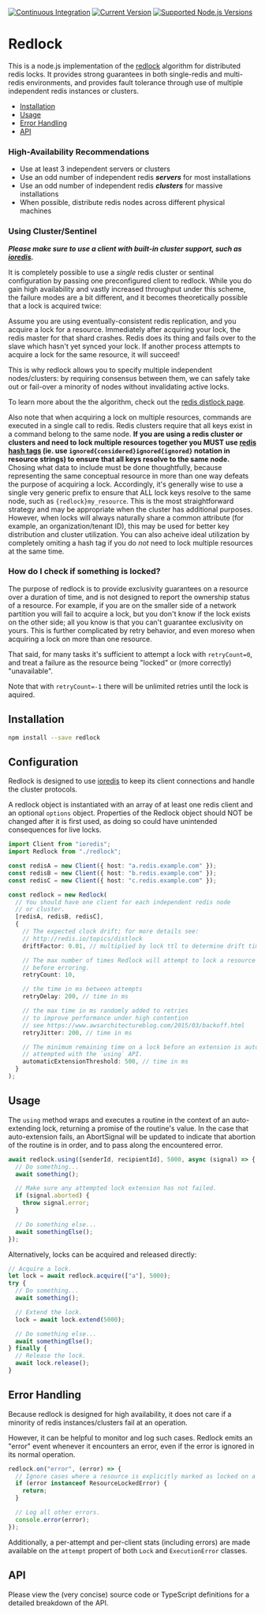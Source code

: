 [![Continuous Integration](https://github.com/mike-marcacci/node-redlock/workflows/Continuous%20Integration/badge.svg)](https://github.com/mike-marcacci/node-redlock/actions/workflows/ci.yml?query=branch%3Amain++)
[![Current Version](https://badgen.net/npm/v/redlock)](https://npm.im/redlock)
[![Supported Node.js Versions](https://badgen.net/npm/node/redlock)](https://npm.im/redlock)

# Redlock

This is a node.js implementation of the [redlock](http://redis.io/topics/distlock) algorithm for distributed redis locks. It provides strong guarantees in both single-redis and multi-redis environments, and provides fault tolerance through use of multiple independent redis instances or clusters.

- [Installation](#installation)
- [Usage](#usage)
- [Error Handling](#error-handling)
- [API](#api)

### High-Availability Recommendations

- Use at least 3 independent servers or clusters
- Use an odd number of independent redis **_servers_** for most installations
- Use an odd number of independent redis **_clusters_** for massive installations
- When possible, distribute redis nodes across different physical machines

### Using Cluster/Sentinel

**_Please make sure to use a client with built-in cluster support, such as [ioredis](https://github.com/luin/ioredis)._**

It is completely possible to use a _single_ redis cluster or sentinal configuration by passing one preconfigured client to redlock. While you do gain high availability and vastly increased throughput under this scheme, the failure modes are a bit different, and it becomes theoretically possible that a lock is acquired twice:

Assume you are using eventually-consistent redis replication, and you acquire a lock for a resource. Immediately after acquiring your lock, the redis master for that shard crashes. Redis does its thing and fails over to the slave which hasn't yet synced your lock. If another process attempts to acquire a lock for the same resource, it will succeed!

This is why redlock allows you to specify multiple independent nodes/clusters: by requiring consensus between them, we can safely take out or fail-over a minority of nodes without invalidating active locks.

To learn more about the the algorithm, check out the [redis distlock page](http://redis.io/topics/distlock).

Also note that when acquiring a lock on multiple resources, commands are executed in a single call to redis. Redis clusters require that all keys exist in a command belong to the same node. **If you are using a redis cluster or clusters and need to lock multiple resources together you MUST use [redis hash tags](https://redis.io/topics/cluster-spec#keys-hash-tags) (ie. use `ignored{considered}ignored{ignored}` notation in resource strings) to ensure that all keys resolve to the same node.** Chosing what data to include must be done thoughtfully, because representing the same conceptual resource in more than one way defeats the purpose of acquiring a lock. Accordingly, it's generally wise to use a single very generic prefix to ensure that ALL lock keys resolve to the same node, such as `{redlock}my_resource`. This is the most straightforward strategy and may be appropriate when the cluster has additional purposes. However, when locks will always naturally share a common attribute (for example, an organization/tenant ID), this may be used for better key distribution and cluster utilization. You can also acheive ideal utilization by completely omiting a hash tag if you do _not_ need to lock multiple resources at the same time.

### How do I check if something is locked?

The purpose of redlock is to provide exclusivity guarantees on a resource over a duration of time, and is not designed to report the ownership status of a resource. For example, if you are on the smaller side of a network partition you will fail to acquire a lock, but you don't know if the lock exists on the other side; all you know is that you can't guarantee exclusivity on yours. This is further complicated by retry behavior, and even moreso when acquiring a lock on more than one resource.

That said, for many tasks it's sufficient to attempt a lock with `retryCount=0`, and treat a failure as the resource being "locked" or (more correctly) "unavailable".

Note that with `retryCount=-1` there will be unlimited retries until the lock is aquired.

## Installation

```bash
npm install --save redlock
```

## Configuration

Redlock is designed to use [ioredis](https://github.com/luin/ioredis) to keep its client connections and handle the cluster protocols.

A redlock object is instantiated with an array of at least one redis client and an optional `options` object. Properties of the Redlock object should NOT be changed after it is first used, as doing so could have unintended consequences for live locks.

```ts
import Client from "ioredis";
import Redlock from "./redlock";

const redisA = new Client({ host: "a.redis.example.com" });
const redisB = new Client({ host: "b.redis.example.com" });
const redisC = new Client({ host: "c.redis.example.com" });

const redlock = new Redlock(
  // You should have one client for each independent redis node
  // or cluster.
  [redisA, redisB, redisC],
  {
    // The expected clock drift; for more details see:
    // http://redis.io/topics/distlock
    driftFactor: 0.01, // multiplied by lock ttl to determine drift time

    // The max number of times Redlock will attempt to lock a resource
    // before erroring.
    retryCount: 10,

    // the time in ms between attempts
    retryDelay: 200, // time in ms

    // the max time in ms randomly added to retries
    // to improve performance under high contention
    // see https://www.awsarchitectureblog.com/2015/03/backoff.html
    retryJitter: 200, // time in ms

    // The minimum remaining time on a lock before an extension is automatically
    // attempted with the `using` API.
    automaticExtensionThreshold: 500, // time in ms
  }
);
```

## Usage

The `using` method wraps and executes a routine in the context of an auto-extending lock, returning a promise of the routine's value. In the case that auto-extension fails, an AbortSignal will be updated to indicate that abortion of the routine is in order, and to pass along the encountered error.

```ts
await redlock.using([senderId, recipientId], 5000, async (signal) => {
  // Do something...
  await something();

  // Make sure any attempted lock extension has not failed.
  if (signal.aborted) {
    throw signal.error;
  }

  // Do something else...
  await somethingElse();
});
```

Alternatively, locks can be acquired and released directly:

```ts
// Acquire a lock.
let lock = await redlock.acquire(["a"], 5000);
try {
  // Do something...
  await something();

  // Extend the lock.
  lock = await lock.extend(5000);

  // Do something else...
  await somethingElse();
} finally {
  // Release the lock.
  await lock.release();
}
```

## Error Handling

Because redlock is designed for high availability, it does not care if a minority of redis instances/clusters fail at an operation.

However, it can be helpful to monitor and log such cases. Redlock emits an "error" event whenever it encounters an error, even if the error is ignored in its normal operation.

```ts
redlock.on("error", (error) => {
  // Ignore cases where a resource is explicitly marked as locked on a client.
  if (error instanceof ResourceLockedError) {
    return;
  }

  // Log all other errors.
  console.error(error);
});
```

Additionally, a per-attempt and per-client stats (including errors) are made available on the `attempt` propert of both `Lock` and `ExecutionError` classes.

## API

Please view the (very concise) source code or TypeScript definitions for a detailed breakdown of the API.
